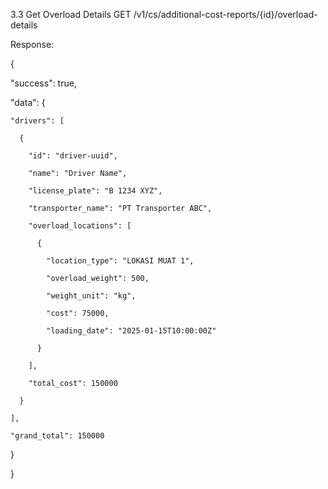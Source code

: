 <!-- 3. Detail Tambahan Biaya
   3.1 Get Report Detail
   GET /v1/cs/additional-cost-reports/{id}/detail

Response:

{

"success": true,

"data": {

    "report": {

      "id": "report-uuid",

      "order": {

        "code": "MT-2025-001",

        "status": "MENUNGGU PELUNASAN",

        "fleet_count": 2,

        "model": "Instan"

      },

      "shipper": {

        "id": "shipper-uuid",

        "type": "user02",

        "company_name": "PT Shipper Example",

        "logo": "https://cdn.muattrans.com/logos/shipper.jpg",

        "phone": "081234567890",

        "location": "Jakarta Selatan, DKI Jakarta"

      },

      "transporters": [

        {

          "id": "transporter-uuid",

          "name": "PT Transporter ABC",

          "logo": "https://cdn.muattrans.com/logos/transporter.jpg",

          "fleet_count": 2,

          "phone": "081987654321",

          "location": "Tangerang, Banten"

        }

      ],

      "contact_summary": {

        "last_contacted_by": "CS John Doe",

        "last_contacted_at": "2025-01-20T14:30:00Z",

        "total_contacts": 3,

        "days_unpaid": 5

      },

      "cost_breakdown": {

        "waiting_time_cost": 200000,

        "overload_cost": 150000,

        "admin_fee": 50000,

        "tax_amount": 100000,

        "total_amount": 500000

      },

      "payment_deadline": "2025-02-15T23:59:59Z"

    }

}

} -->

<!-- 3.2 Get Waiting Time Details
GET /v1/cs/additional-cost-reports/{id}/waiting-time-details

Response:

{

"success": true,

"data": {

    "drivers": [

      {

        "id": "driver-uuid",

        "name": "Driver Name",

        "license_plate": "B 1234 XYZ",

        "transporter_name": "PT Transporter ABC",

        "waiting_locations": [

          {

            "location_type": "LOKASI MUAT 1",

            "duration": "2 Jam 30 Menit",

            "start_time": "2025-01-15T08:00:00Z",

            "end_time": "2025-01-15T10:30:00Z",

            "cost": 100000

          }

        ],

        "total_cost": 200000

      }

    ],

    "grand_total": 200000

}

} -->

3.3 Get Overload Details
GET /v1/cs/additional-cost-reports/{id}/overload-details

Response:

{

"success": true,

"data": {

    "drivers": [

      {

        "id": "driver-uuid",

        "name": "Driver Name",

        "license_plate": "B 1234 XYZ",

        "transporter_name": "PT Transporter ABC",

        "overload_locations": [

          {

            "location_type": "LOKASI MUAT 1",

            "overload_weight": 500,

            "weight_unit": "kg",

            "cost": 75000,

            "loading_date": "2025-01-15T10:00:00Z"

          }

        ],

        "total_cost": 150000

      }

    ],

    "grand_total": 150000

}

}
